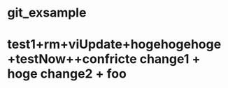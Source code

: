 # git_exsample

test1+rm+viUpdate+hogehogehoge+testNow++confricte
change1 + hoge
change2 + foo
=======
